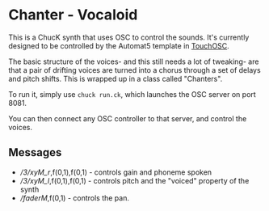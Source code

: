 # Chanter - Vocaloid
This is a ChucK synth that uses OSC to control the sounds. It's currently designed to be controlled by the Automat5 template in [TouchOSC](http://hexler.net/software/touchosc).

The basic structure of the voices- and this still needs a lot of tweaking- are that a pair of drifting voices are turned into a chorus through a set of delays and pitch shifts. This is wrapped up in a class called "Chanters".

To run it, simply use `chuck run.ck`, which launches the OSC server on port 8081.

You can then connect any OSC controller to that server, and control the voices.

## Messages

* */3/xyM_r*,f(0,1),f(0,1) - controls gain and phoneme spoken
* */3/xyM_l*,f(0,1),f(0,1) - controls pitch and the "voiced" property of the synth
* */faderM*,f(0,1) - controls the pan.